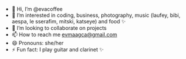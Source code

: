 - 👋 Hi, I’m @evacoffee
- 👀 I’m interested in coding, business, photography, music (laufey, bibi, aespa, le sserafim, mitski, katseye) and food ✨
- 💞️ I’m looking to collaborate on projects 
- 📫 How to reach me evmaagca@gmail.com
- 😄 Pronouns: she/her
- ⚡ Fun fact: I play guitar and clarinet ✨

<!---
evacoffee/evacoffee is a ✨ special ✨ repository because its `README.md` (this file) appears on your GitHub profile.
You can click the Preview link to take a look at your changes.
--->
